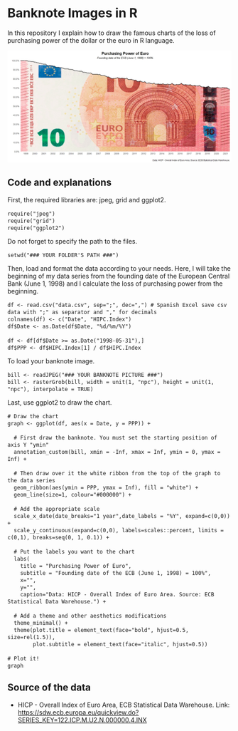 # Banknote Images in R
In this repository I explain how to draw the famous charts of the loss of purchasing power of the dollar or the euro in R language.

![Banknote chart](https://github.com/Jaldekoa/Banknote-Images-in-R/blob/main/Plot.jpg)

## Code and explanations
First, the required libraries are: jpeg, grid and ggplot2.

```
require("jpeg")
require("grid")
require("ggplot2")
```

Do not forget to specify the path to the files.

```
setwd("### YOUR FOLDER'S PATH ###")
```

Then, load and format the data according to your needs. Here, I will take the beginning of my data series from the founding date of the European Central Bank (June 1, 1998) and I calculate the loss of purchasing power from the beginning.

```
df <- read.csv("data.csv", sep=";", dec=",") # Spanish Excel save csv data with ";" as separator and "," for decimals
colnames(df) <- c("Date", "HIPC.Index")
df$Date <- as.Date(df$Date, "%d/%m/%Y")

df <- df[df$Date >= as.Date("1998-05-31"),]
df$PPP <- df$HIPC.Index[1] / df$HIPC.Index
```

To load your banknote image.

```
bill <- readJPEG("### YOUR BANKNOTE PICTURE ###")
bill <- rasterGrob(bill, width = unit(1, "npc"), height = unit(1, "npc"), interpolate = TRUE) 
```

Last, use ggplot2 to draw the chart.

```
# Draw the chart
graph <- ggplot(df, aes(x = Date, y = PPP)) +
  
  # First draw the banknote. You must set the starting position of axis Y "ymin"
  annotation_custom(bill, xmin = -Inf, xmax = Inf, ymin = 0, ymax = Inf) +
  
  # Then draw over it the white ribbon from the top of the graph to the data series
  geom_ribbon(aes(ymin = PPP, ymax = Inf), fill = "white") +
  geom_line(size=1, colour="#000000") +
  
  # Add the appropriate scale
  scale_x_date(date_breaks="1 year",date_labels = "%Y", expand=c(0,0)) +
  scale_y_continuous(expand=c(0,0), labels=scales::percent, limits = c(0,1), breaks=seq(0, 1, 0.1)) +
  
  # Put the labels you want to the chart
  labs(
    title = "Purchasing Power of Euro",
    subtitle = "Founding date of the ECB (June 1, 1998) = 100%",
    x="",
    y="",
    caption="Data: HICP - Overall Index of Euro Area. Source: ECB Statistical Data Warehouse.") +
  
  # Add a theme and other aesthetics modifications
  theme_minimal() +
  theme(plot.title = element_text(face="bold", hjust=0.5, size=rel(1.5)),
        plot.subtitle = element_text(face="italic", hjust=0.5))

# Plot it!
graph
```

## Source of the data
 - HICP - Overall Index of Euro Area, ECB Statistical Data Warehouse. Link: https://sdw.ecb.europa.eu/quickview.do?SERIES_KEY=122.ICP.M.U2.N.000000.4.INX
